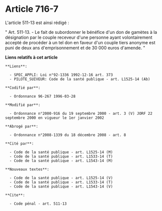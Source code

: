 # Article 716-7

L'article 511-13 est ainsi rédigé :

" Art. 511-13. - Le fait de subordonner le bénéfice d'un don de gamètes à la désignation par le couple receveur d'une
personne ayant volontairement accepté de procéder à un tel don en faveur d'un couple tiers anonyme est puni de deux ans
d'emprisonnement et de 30 000 euros d'amende. "

**Liens relatifs à cet article**

	**Liens**:

	  - SPEC_APPLI: Loi n°92-1336 1992-12-16 art. 373
	  - PILOTE_SUIVEUR: Code de la santé publique - art. L1525-14 (Ab)

	**Codifié par**:

	  - Ordonnance 96-267 1996-03-28

	**Modifié par**:

	  - Ordonnance n°2000-916 du 19 septembre 2000 - art. 3 (V) JORF 22 septembre 2000 en vigueur le 1er janvier 2002

	**Abrogé par**:

	  - Ordonnance n°2008-1339 du 18 décembre 2008 - art. 8

	**Cité par**:

	  - Code de la santé publique - art. L1525-14 (M)
	  - Code de la santé publique - art. L1533-14 (T)
	  - Code de la santé publique - art. L1543-14 (M)

	**Nouveaux textes**:

	  - Code de la santé publique - art. L1525-14 (V)
	  - Code de la santé publique - art. L1533-14 (T)
	  - Code de la santé publique - art. L1543-14 (V)

	**Cite**:

	  - Code pénal - art. 511-13
